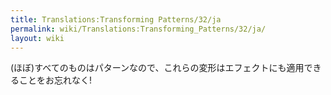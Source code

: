 ```yaml
---
title: Translations:Transforming Patterns/32/ja
permalink: wiki/Translations:Transforming_Patterns/32/ja/
layout: wiki
---
```


(ほぼ)すべてのものはパターンなので、これらの変形はエフェクトにも適用できることをお忘れなく!
